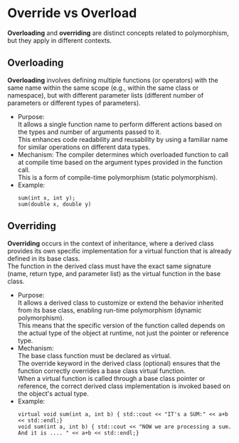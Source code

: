 Override vs Overload
====================
**Overloading** and **overriding** are distinct concepts related to polymorphism, but they apply in different contexts.  
  
Overloading
-----------
**Overloading** involves defining multiple functions (or operators) with the same name within the same scope (e.g., within the same class or namespace), but with different parameter lists (different number of parameters or different types of parameters).
  
- Purpose:  
    It allows a single function name to perform different actions based on the types and number of arguments passed to it.  
    This enhances code readability and reusability by using a familiar name for similar operations on different data types.
- Mechanism:
    The compiler determines which overloaded function to call at compile time based on the argument types provided in the function call.  
    This is a form of compile-time polymorphism (static polymorphism).  
- Example:
    ```
    sum(int x, int y);
    sum(double x, double y)
    ```
  
Overriding
----------
**Overriding** occurs in the context of inheritance, where a derived class provides its own specific implementation for a virtual function that is already defined in its base class.  
The function in the derived class must have the exact same signature (name, return type, and parameter list) as the virtual function in the base class.  
- Purpose:  
    It allows a derived class to customize or extend the behavior inherited from its base class, enabling run-time polymorphism (dynamic polymorphism).  
    This means that the specific version of the function called depends on the actual type of the object at runtime, not just the pointer or reference type.  
- Mechanism:  
    The base class function must be declared as virtual.  
    The override keyword in the derived class (optional) ensures that the function correctly overrides a base class virtual function.  
    When a virtual function is called through a base class pointer or reference, the correct derived class implementation is invoked based on the object's actual type.
- Example:
    ```
    virtual void sum(int a, int b) { std::cout << "IT's a SUM:" << a+b << std::endl;}
    void sum(int a, int b) { std::cout << "NOW we are processing a sum. And it is .... " << a+b << std::endl;}
    ```